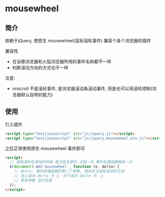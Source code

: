 # mousewheel

## 简介

依赖于jQuery, 使原生 mousewheel(鼠标滚轮事件) 兼容个各个浏览器的插件

兼容性

+ 在谷歌浏览器和火狐浏览器所用的事件名称都不一样
+ 判断滚动方向的方式也不一样

注意: 

+ onscroll 不是滚轮事件, 是浏览器滚动条滚动事件, 但是也可以用滚轮控制(浏览器默认自带的能力)

## 使用

引入插件

```html
<script type="text/javascript" src="js/jquery.js"></script>
<script type="text/javascript" src="js/jquery.mousewheel.min.js"></script>
```

之后正常使用原生 mousewheel 事件即可

```html
<script>
  // 鼠标滚轮在滚动的时候 是戈登戈登的 戈登一次 事件处理函数触发一次
  $(document).on('mousewheel', function (e, delta) {
    // delta: 事件处理函数的第二个参数, 用来区分滚轮滚动的方向
    // 向上滚动 delta 为 1; 向下滚动 delte 为 -1
    // 更多参数 自行百度
  });
</script>
```

​             